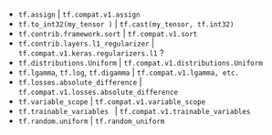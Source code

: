 
- ```tf.assign``` | ```tf.compat.v1.assign```
- ```tf.to_int32(my_tensor )``` |  ```tf.cast(my_tensor, tf.int32)```   
- ```tf.contrib.framework.sort``` | ```tf.compat.v1.sort```
- ```tf.contrib.layers.l1_regularizer``` | ```tf.compat.v1.keras.regularizers.l1``` ?
- ```tf.distributions.Uniform```  | ```tf.compat.v1.distributions.Uniform```
- ```tf.lgamma```, ```tf.log```, ```tf.digamma``` | ```tf.compat.v1.lgamma, etc.```
- ```tf.losses.absolute_difference``` | ```tf.compat.v1.losses.absolute_difference```
- ```tf.variable_scope``` | ```tf.compat.v1.variable_scope```
- ```tf.trainable_variables ``` | ```tf.compat.v1.trainable_variables ```
- ```tf.random.uniform``` | ```tf.random_uniform```
